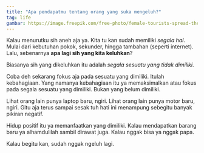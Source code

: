 ```yaml
--- 
title: "Apa pendapatmu tentang orang yang suka mengeluh?"
tag: life
gambar: https://image.freepik.com/free-photo/female-tourists-spread-their-arms-held-their-wings_1150-7462.jpg
--- 
```


Kalau menurutku sih aneh aja ya. Kita tu kan sudah memiliki _segala hal_. Mulai dari kebutuhan pokok, sekunder, hingga tambahan (seperti internet). Lalu, sebenarnya **apa lagi sih yang kita keluhkan**?

Biasanya sih yang dikeluhkan itu adalah _segala sesuatu yang tidak dimiliki_.

Coba deh sekarang fokus aja pada sesuatu yang dimiliki. Itulah kebahagiaan. Yang namanya kebahagiaan itu ya memaksimalkan atau fokus pada segala sesuatu yang dimiliki. Bukan yang belum dimiliki.

Lihat orang lain punya laptop baru, ngiri. Lihat orang lain punya motor baru, ngiri. Gitu aja terus sampai sesak tuh hati ini menampung sebegitu banyak pikiran negatif.

Hidup positif itu ya memanfaatkan yang dimiliki. Kalau mendapatkan barang baru ya alhamdulilah sambil dirawat juga. Kalau nggak bisa ya nggak papa.

Kalau begitu kan, sudah nggak ngeluh lagi.
